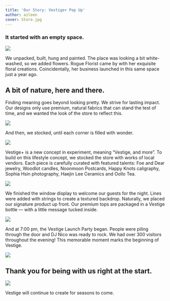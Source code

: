 ```yaml
---
title: 'Our Story: Vestige+ Pop Up'
author: aileen
cover: Store.jpg
---
```


### It started with an empty space.

![](/assets/images/journal/2015/04/Prep42.jpg)

We unpacked, built, hung and painted. The place was looking a bit white-washed, so we added flowers.  Rogue Florist came by with her exquisite floral creations. Coincidentally, her business launched in this same space just a year ago.

## A bit of nature, here and there.

Finding meaning goes beyond looking pretty. We strive for lasting impact. Our designs only use premium, natural fabrics that can stand the test of time, and we wanted the look of the store to reflect this.

![](/assets/images/journal/2015/04/Prep5.jpg)

And then, we stocked, until each corner is filled with wonder.

![](/assets/images/journal/2015/04/Prep6.jpg)

Vestige+ is a new concept in experiment, meaning “Vestige, and more”. To build on this lifestyle concept, we stocked the store with works of local vendors. Each piece is carefully curated with featured talents: Foe and Dear jewelry, Woodlot candles, Noonmoon Postcards, Happy Knots caligraphy, Sophia Hsin photography, Haejin Lee Ceramics and Oollo Tea.

![](/assets/images/journal/2015/04/Prep111.jpg)

We finished the window display to welcome our guests for the night. Lines were added with strings to create a textured backdrop. Naturally, we placed our signature product up front. Our premium tops are packaged in a Vestige bottle — with a little message tucked inside.

![](/assets/images/journal/2015/04/Shop4.jpg)

And at 7:00 pm, the Vestige Launch Party began. People were piling through the door and DJ Nico was ready to rock. We had over 300 visitors throughout the evening! This memorable moment marks the beginning of Vestige.

![](/assets/images/journal/2015/04/Prep13.jpg)

## Thank you for being with us right at the start.

![](/assets/images/journal/2015/04/Shop5.jpg)

Vestige will continue to create for seasons to come.
